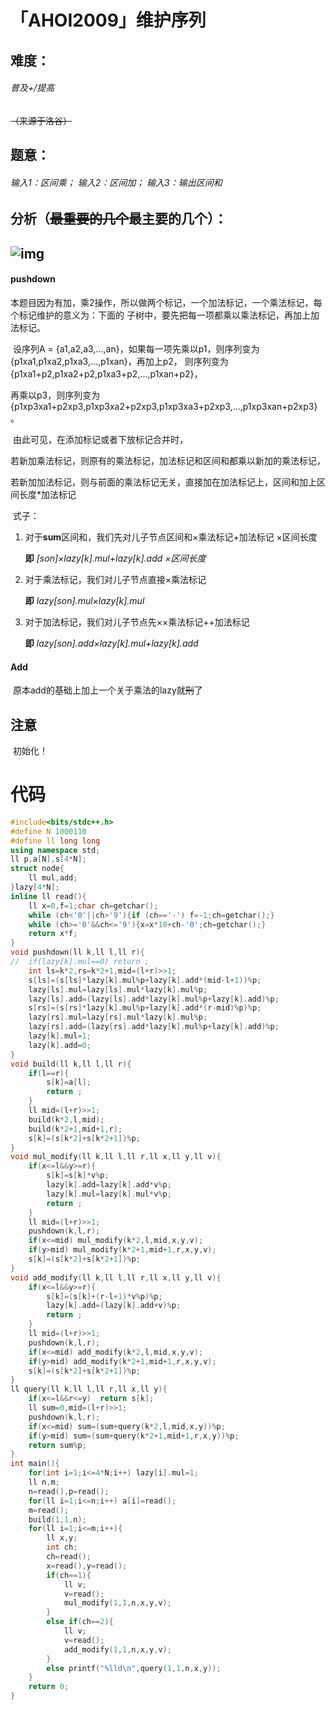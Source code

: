# 「AHOI2009」维护序列

## **难度**：

###### *普及+/提高*

~~（来源于洛谷）~~

## **题意**：

###### 输入1：区间乘；		输入2：区间加；		输入3：输出区间和

## **分析**（~~最重要的几个~~最主要的几个）：

## ![img](https://i.loli.net/2019/09/21/8ZGMzeY14iLN2u3.png)

#### pushdown



​	本题目因为有加，乘2操作，所以做两个标记，一个加法标记，一个乘法标记，每个标记维护的意义为：下面的	子树中，要先把每一项都乘以乘法标记，再加上加法标记。

​	设序列A = {a1,a2,a3,…,an}，如果每一项先乘以p1，则序列变为{p1xa1,p1xa2,p1xa3,...,p1xan}，再加上p2，	则序列变为{p1xa1+p2,p1xa2+p2,p1xa3+p2,...,p1xan+p2}，

​	再乘以p3，则序列变为{p1xp3xa1+p2xp3,p1xp3xa2+p2xp3,p1xp3xa3+p2xp3,...,p1xp3xan+p2xp3}。

​	由此可见，在添加标记或者下放标记合并时，

​	若新加乘法标记，则原有的乘法标记，加法标记和区间和都乘以新加的乘法标记，

​	若新加加法标记，则与前面的乘法标记无关，直接加在加法标记上，区间和加上区间长度*加法标记

​	式子：

1. 对于**sum**区间和，我们先对儿子节点区间和×乘法标记+加法标记 ×区间长度

   **即** *[son]×lazy[k].mul+lazy[k].add ×区间长度*

2. 对于乘法标记，我们对儿子节点直接×乘法标记

   **即** *lazy[son].mul×lazy[k].mul*

3. 对于加法标记，我们对儿子节点先××乘法标记++加法标记

   **即** *lazy[son].add×lazy[k].mul+lazy[k].add*

#### Add



​		原本add的基础上加上一个关于乘法的lazy就~~刑~~了



## 注意

​	初始化！

# 代码

```c++
#include<bits/stdc++.h>
#define N 1000110
#define ll long long
using namespace std;
ll p,a[N],s[4*N];
struct node{
	ll mul,add;
}lazy[4*N];
inline ll read(){
	ll x=0,f=1;char ch=getchar();
	while (ch<'0'||ch>'9'){if (ch=='-') f=-1;ch=getchar();}
	while (ch>='0'&&ch<='9'){x=x*10+ch-'0';ch=getchar();}
	return x*f;
}
void pushdown(ll k,ll l,ll r){
//	if(lazy[k].mul==0) return ;
	int ls=k*2,rs=k*2+1,mid=(l+r)>>1;
	s[ls]=(s[ls]*lazy[k].mul%p+lazy[k].add*(mid-l+1))%p;
	lazy[ls].mul=lazy[ls].mul*lazy[k].mul%p;
	lazy[ls].add=(lazy[ls].add*lazy[k].mul%p+lazy[k].add)%p;
	s[rs]=(s[rs]*lazy[k].mul%p+lazy[k].add*(r-mid)%p)%p;
	lazy[rs].mul=lazy[rs].mul*lazy[k].mul%p;
	lazy[rs].add=(lazy[rs].add*lazy[k].mul%p+lazy[k].add)%p;
	lazy[k].mul=1;
	lazy[k].add=0;
}
void build(ll k,ll l,ll r){
	if(l==r){
		s[k]=a[l]; 
		return ;
	}
	ll mid=(l+r)>>1;
	build(k*2,l,mid);
	build(k*2+1,mid+1,r);
	s[k]=(s[k*2]+s[k*2+1])%p;
}
void mul_modify(ll k,ll l,ll r,ll x,ll y,ll v){
	if(x<=l&&y>=r){
		s[k]=s[k]*v%p;
		lazy[k].add=lazy[k].add*v%p;
		lazy[k].mul=lazy[k].mul*v%p;
		return ;
	}
	ll mid=(l+r)>>1;
	pushdown(k,l,r);
	if(x<=mid) mul_modify(k*2,l,mid,x,y,v);
	if(y>mid) mul_modify(k*2+1,mid+1,r,x,y,v);
	s[k]=(s[k*2]+s[k*2+1])%p;
}
void add_modify(ll k,ll l,ll r,ll x,ll y,ll v){
	if(x<=l&&y>=r){
		s[k]=(s[k]+(r-l+1)*v%p)%p;
		lazy[k].add=(lazy[k].add+v)%p;
		return ;
	}
	ll mid=(l+r)>>1;
	pushdown(k,l,r);
	if(x<=mid) add_modify(k*2,l,mid,x,y,v);
	if(y>mid) add_modify(k*2+1,mid+1,r,x,y,v);
	s[k]=(s[k*2]+s[k*2+1])%p;
}
ll query(ll k,ll l,ll r,ll x,ll y){
	if(x<=l&&r<=y)	return s[k];
	ll sum=0,mid=(l+r)>>1;
	pushdown(k,l,r);
	if(x<=mid) sum=(sum+query(k*2,l,mid,x,y))%p;
	if(y>mid) sum=(sum+query(k*2+1,mid+1,r,x,y))%p;
	return sum%p;
}
int main(){
	for(int i=1;i<=4*N;i++) lazy[i].mul=1;
	ll n,m;
	n=read(),p=read();
	for(ll i=1;i<=n;i++) a[i]=read();
	m=read();
	build(1,1,n);
	for(ll i=1;i<=m;i++){
		ll x,y;
		int ch;
		ch=read();
		x=read(),y=read();
		if(ch==1){
			ll v;
			v=read();
			mul_modify(1,1,n,x,y,v);
		}
		else if(ch==2){
			ll v;
			v=read();
			add_modify(1,1,n,x,y,v);
		}
		else printf("%lld\n",query(1,1,n,x,y));
	}
	return 0;
}
```

